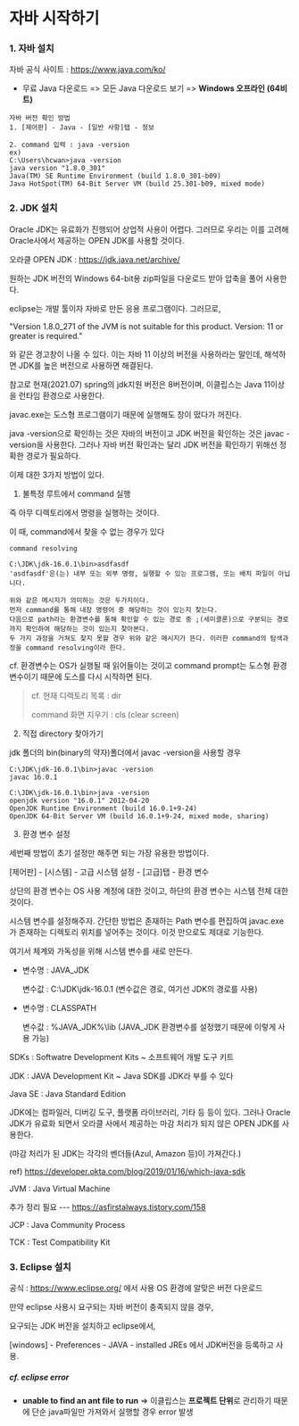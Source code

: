 # 자바 시작하기



### 1. 자바 설치

자바 공식 사이트 : https://www.java.com/ko/

* 무료  Java 다운로드	=>	모든 Java 다운로드 보기	=>	**Windows 오프라인 (64비트)**



```
자바 버전 확인 방법
1. [제어판] - Java - [일반 사항]탭 - 정보

2. command 입력 : java -version
ex)
C:\Users\hcwan>java -version
java version "1.8.0_301"
Java(TM) SE Runtime Environment (build 1.8.0_301-b09)
Java HotSpot(TM) 64-Bit Server VM (build 25.301-b09, mixed mode)
```



### 2. JDK 설치

Oracle JDK는 유료화가 진행되어 상업적 사용이 어렵다. 그러므로 우리는 이를 고려해 Oracle사에서 제공하는 OPEN JDK를 사용할 것이다.

오라클 OPEN JDK : https://jdk.java.net/archive/

원하는 JDK 버전의 Windows 64-bit용 zip파일을 다운로드 받아 압축을 풀어 사용한다.









eclipse는 개발 툴이자 자바로 만든 응용 프로그램이다. 그러므로,

"Version 1.8.0_271 of the JVM is not suitable for this product. Version: 11 or greater is required."

와 같은 경고창이 나올 수 있다.  이는 자바 11 이상의 버전을 사용하라는 말인데, 해석하면 JDK를 높은 버전으로 사용하면 해결된다.

참고로 현재(2021.07) spring의 jdk지원 버전은 8버전이며, 이클립스는 Java 11이상을 런타임 환경으로 사용한다.







javac.exe는 도스형 프로그램이기 때문에 실행해도 창이 떴다가 꺼진다.

java -version으로 확인하는 것은 자바의 버전이고 JDK 버전을 확인하는 것은 javac -version을 사용한다. 그러나 자바 버전 확인과는 달리 JDK 버전을 확인하기 위해선 정확한 경로가 필요하다.

이제 대한 3가지 방법이 있다.



1. 불특정 루트에서 command 실행

즉 아무 디렉토리에서 명령을 실행하는 것이다.

이 때, command에서 찾을 수 없는 경우가 있다

```
command resolving

C:\JDK\jdk-16.0.1\bin>asdfasdf
'asdfasdf'은(는) 내부 또는 외부 명령, 실행할 수 있는 프로그램, 또는 배치 파일이 아닙니다.

위와 같은 메시지가 의미하는 것은 두가지이다.
먼저 command를 통해 내장 명령어 중 해당하는 것이 있는지 찾는다.
다음으로 path라는 환경변수를 통해 확인할 수 있는 경로 중 ;(세미콜론)으로 구분되는 경로까지 확인하여 해당하는 것이 있는지 찾아본다.
두 가지 과정을 거쳐도 찾지 못할 경우 위와 같은 메시지가 뜬다. 이러한 command의 탐색과정을 command resolving이라 한다.
```

cf. 환경변수는 OS가 실행될 때 읽어들이는 것이고 command prompt는 도스형 환경변수이기 때문에 도스를 다시 시작하면 된다.



>  cf. 현재 디렉토리 목록 : dir
>
> command 화면 지우기 : cls (clear screen)





2. 직접 directory 찾아가기

jdk 폴더의 bin(binary의 약자)폴더에서 javac -version을 사용할 경우

```
C:\JDK\jdk-16.0.1\bin>javac -version
javac 16.0.1

C:\JDK\jdk-16.0.1\bin>java -version
openjdk version "16.0.1" 2012-04-20
OpenJDK Runtime Environment (build 16.0.1+9-24)
OpenJDK 64-Bit Server VM (build 16.0.1+9-24, mixed mode, sharing)
```



3. 환경 변수 설정

세번째 방법이 초기 설정만 해주면 되는 가장 유용한 방법이다.

[제어판] - [시스템] - 고급 시스템 설정 - [고급]탭 - 환경 변수

상단의 환경 변수는 OS 사용 계정에 대한 것이고, 하단의 환경 변수는 시스템 전체 대한 것이다.

시스템 변수를 설정해주자. 간단한 방법은 존재하는 Path 변수를 편집하여 javac.exe가 존재하는 디렉토리 위치를 넣어주는 것이다. 이것 만으로도 제대로 기능한다.

여기서 체계와 가독성을 위해 시스템 변수를 새로 만든다. 

* 변수명 : JAVA_JDK

  변수값 : C:\JDK\jdk-16.0.1 (변수값은 경로, 여기선 JDK의 경로를 사용)

  

* 변수명 : CLASSPATH

  변수값 : %JAVA_JDK%\lib (JAVA_JDK 환경변수를 설정했기 때문에 이렇게 사용 가능)













SDKs : Softwatre Development Kits ~ 소프트웨어 개발 도구 키트

JDK : JAVA Development Kit ~ Java SDK를 JDK라 부를 수 있다

Java SE : Java Standard Edition

JDK에는 컴파일러, 디버깅 도구, 플랫폼 라이브러리, 기타 등 등이 있다. 그러나 Oracle JDK가 유료화 되면서 오라클 사에서 제공하는 마감 처리가 되지 않은 OPEN JDK를 사용한다.

(마감 처리가 된 JDK는 각각의 벤더들(Azul, Amazon 등)이 가져간다.)

ref) https://developer.okta.com/blog/2019/01/16/which-java-sdk



JVM : Java Virtual Machine

추가 정리 필요 --- https://asfirstalways.tistory.com/158

JCP : Java Community Process

TCK : Test Compatibility Kit





### 3. Eclipse 설치

공식 : https://www.eclipse.org/ 에서 사용 OS 환경에 알맞은 버전 다운로드

만약 eclipse 사용시 요구되는 자바 버전이 충족되지 않을 경우,

요구되는 JDK 버전을 설치하고 eclipse에서, 

[windows] - Preferences - JAVA - installed JREs 에서 JDK버전을 등록하고 사용.



##### cf. eclipse error

* **unable to find an ant file to run** => 이클립스는 **프로젝트 단위**로 관리하기 때문에 단순 java파일만 가져와서 실행할 경우 error 발생













